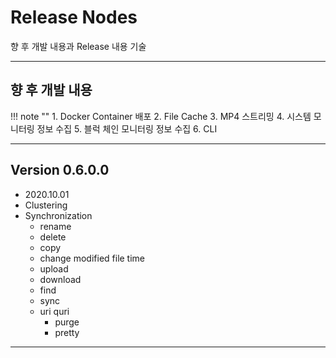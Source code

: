 # Release Nodes 

향 후 개발 내용과 Release 내용 기술

----

## 향 후 개발 내용

!!! note ""
    1. Docker Container 배포
    2. File Cache
    3. MP4 스트리밍
    4. 시스템 모니터링 정보 수집
    5. 블럭 체인 모니터링 정보 수집
    6. CLI

----
## Version 0.6.0.0
 * 2020.10.01
 * Clustering
 * Synchronization
    * rename
    * delete
    * copy
    * change modified file time
    * upload
    * download
    * find
    * sync
    * uri quri
        * purge    
        * pretty
        

----



